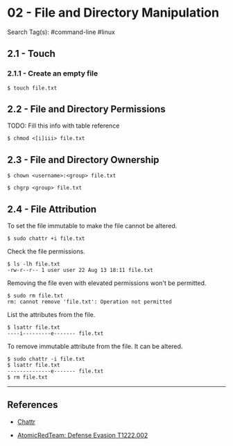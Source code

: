 # 02 - File and Directory Manipulation

Search Tag(s): #command-line #linux

## 2.1 - Touch

### 2.1.1 - Create an empty file

```
$ touch file.txt
```

## 2.2 -  File and Directory Permissions

TODO: Fill this info with table reference

```
$ chmod <[i]iii> file.txt
```

## 2.3 -  File and Directory Ownership

```
$ chown <username>:<group> file.txt

$ chgrp <group> file.txt
```

## 2.4 -  File Attribution

To set the file immutable to make the file cannot be altered.

```
$ sudo chattr +i file.txt
```

Check the file permissions.

```
$ ls -lh file.txt
-rw-r--r-- 1 user user 22 Aug 13 18:11 file.txt
```

Removing the file even with elevated permissions won't be permitted.

```
$ sudo rm file.txt
rm: cannot remove 'file.txt': Operation not permitted
```

List the attributes from the file.

```
$ lsattr file.txt
----i---------e------- file.txt
```

To remove immutable attribute from the file. It can be altered.

```
$ sudo chattr -i file.txt
$ lsattr file.txt
--------------e------- file.txt
$ rm file.txt
```

---
## References

- [Chattr](https://en.wikipedia.org/wiki/Chattr)

- [AtomicRedTeam: Defense Evasion T1222.002](https://atomicredteam.io/defense-evasion/T1222.002/)